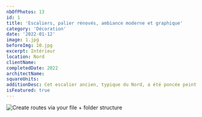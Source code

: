 ```yaml
---
nbOfPhotos: 13
id: 1
title: 'Escaliers, palier rénovés, ambiance moderne et graphique'
category: 'Décoration'
date: '2022-01-12'
image: 1.jpg
beforeImg: 10.jpg
excerpt: Intérieur
location: Nord
clientName:
completedDate: 2022
architectName:
squareUnits:
additionDesc: Cet escalier ancien, typique du Nord, a été poncée peint et verni. Le mur principal est couvert d'un papier peint graphique, les couleurs choisies rapellent les carreaux de ciment d'oriqine et permettent la rencontre entre tradition et modernité.
isFeatured: true
---
```


![Create routes via your file + folder structure](1.jpg)
